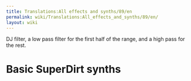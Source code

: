 ```yaml
---
title: Translations:All effects and synths/89/en
permalink: wiki/Translations:All_effects_and_synths/89/en/
layout: wiki
---
```


DJ filter, a low pass filter for the first half of the range, and a high
pass for the rest.

# Basic SuperDirt synths
